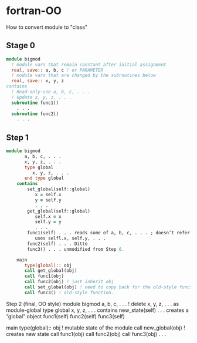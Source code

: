 # fortran-OO
How to convert module to "class"

## Stage 0
```fortran
module bigmod
  ! module vars that remain constant after initial assignment
  real, save:: a, b, c ! or PARAMETER
  ! module vars that are changed by the subroutines below
  real, save:: x, y, z
contains
  ! Read-only-use a, b, c, . . .
  ! Update x, y, z, . . .
  subroutine func1()
    . . .
  subroutine func2()
    . . .
```
## Step 1
```fortran
module bigmod
       a, b, c, . . .
       x, y, z, . . .
       type global
          x, y, z, . . .
       end type global
    contains
        set_global(self::global)
           x = self.x
           y = self.y
           . . .
        get_global(self::global)
           self.x = x
           self.y = y
           . . .
        func1(self) . . . reads some of a, b, c, . . . ; doesn’t refer to the module x, y, z, . . .
           uses selfl.x, self.y, . . .
        func2(self) . . . Ditto
        func3() . . . unmodified from Step 0.

    main
       type(global):: obj
       call get_global(obj)
       call func1(obj)
       call func2(obj) ! just inherit obj
       call set_global(obj) ! need to copy back for the old-style function
       call func3() ! old-style function.
```
Step 2 (final, OO style)
    module bigmod
       a, b, c, . . .
       ! delete x, y, z, . . . as module-global
       type global
          x, y, z, . . .
    contains
        new_state(self) . . . creates a “global” object
        func1(self)
        func2(self)
        func3(self)


   main
      type(global):: obj  ! mutable state of the module
      call new_global(obj) ! creates new state
      call func1(obj)
      call func2(obj)
      call func3(obj)
      . . . 


